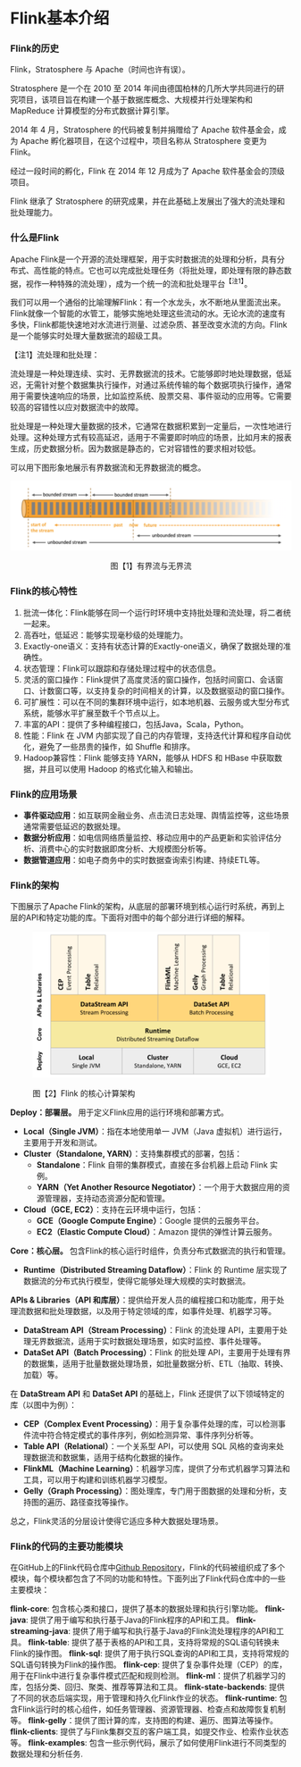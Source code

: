 # Flink基本介绍

### Flink的历史

Flink，Stratosphere 与 Apache（时间也许有误）。

Stratosphere 是一个在 2010 至 2014 年间由德国柏林的几所大学共同进行的研究项目，该项目旨在构建一个基于数据库概念、大规模并行处理架构和 MapReduce 计算模型的分布式数据计算引擎。

2014 年 4 月，Stratosphere 的代码被复制并捐赠给了 Apache 软件基金会，成为 Apache 孵化器项目，在这个过程中，项目名称从 Stratosphere 变更为 Flink。

经过一段时间的孵化，Flink 在 2014 年 12 月成为了 Apache 软件基金会的顶级项目。

Flink 继承了 Stratosphere 的研究成果，并在此基础上发展出了强大的流处理和批处理能力。

### 什么是Flink

Apache Flink是一个开源的流处理框架，用于实时数据流的处理和分析，具有分布式、高性能的特点。它也可以完成批处理任务（将批处理，即处理有限的静态数据，视作一种特殊的流处理），成为一个统一的流和批处理平台<sup>【注1】</sup>。

我们可以用一个通俗的比喻理解Flink：有一个水龙头，水不断地从里面流出来。Flink就像一个智能的水管工，能够实施地处理这些流动的水。无论水流的速度有多快，Flink都能快速地对水流进行测量、过滤杂质、甚至改变水流的方向。Flink是一个能够实时处理大量数据流的超级工具。

【注1】流处理和批处理：

流处理是一种处理连续、实时、无界数据流的技术。它能够即时地处理数据，低延迟，无需针对整个数据集执行操作，对通过系统传输的每个数据项执行操作，通常用于需要快速响应的场景，比如监控系统、股票交易、事件驱动的应用等。它需要较高的容错性以应对数据流中的故障。

批处理是一种处理大量数据的技术，它通常在数据积累到一定量后，一次性地进行处理。这种处理方式有较高延迟，适用于不需要即时响应的场景，比如月末的报表生成，历史数据分析。因为数据是静态的，它对容错性的要求相对较低。

可以用下图形象地展示有界数据流和无界数据流的概念。

<div style="text-align: center">
  <img src=".gitbook/assets/流和批示意图.png" alt="有界流和无界流">
  <figcaption><p>图【1】有界流与无界流</p></figcaption>
</div>

### Flink的核心特性

1. 批流一体化：Flink能够在同一个运行时环境中支持批处理和流处理，将二者统一起来。
2. 高吞吐，低延迟：能够实现毫秒级的处理能力。
3. Exactly-one语义：支持有状态计算的Exactly-one语义，确保了数据处理的准确性。
4. 状态管理：Flink可以跟踪和存储处理过程中的状态信息。
5. 灵活的窗口操作：Flink提供了高度灵活的窗口操作，包括时间窗口、会话窗口、计数窗口等，以支持复杂的时间相关的计算，以及数据驱动的窗口操作。
6. 可扩展性：可以在不同的集群环境中运行，如本地机器、云服务或大型分布式系统，能够水平扩展至数千个节点以上。
7. 丰富的API：提供了多种编程接口，包括Java，Scala，Python。
8. 性能：Flink 在 JVM 内部实现了自己的内存管理，支持迭代计算和程序自动优化，避免了一些昂贵的操作，如 Shuffle 和排序。
9. Hadoop兼容性：Flink 能够支持 YARN，能够从 HDFS 和 HBase 中获取数据，并且可以使用 Hadoop 的格式化输入和输出。

### Flink的应用场景

* **事件驱动应用**：如互联网金融业务、点击流日志处理、舆情监控等，这些场景通常需要低延迟的数据处理。
* **数据分析应用**：如电信网络质量监控、移动应用中的产品更新和实验评估分析、消费中心的实时数据即席分析、大规模图分析等。
* **数据管道应用**：如电子商务中的实时数据查询索引构建、持续ETL等。

### Flink的架构

下图展示了Apache Flink的架构，从底层的部署环境到核心运行时系统，再到上层的API和特定功能的库。下面将对图中的每个部分进行详细的解释。

<figure><img src=".gitbook/assets/flink架构.png" alt=""><figcaption><p>图【2】Flink 的核心计算架构</p></figcaption></figure>

**Deploy：部署层。** 用于定义Flink应用的运行环境和部署方式。

* **Local（Single JVM）**：指在本地使用单一 JVM（Java 虚拟机）进行运行，主要用于开发和测试。
* **Cluster（Standalone, YARN）**：支持集群模式的部署，包括：
  * **Standalone**：Flink 自带的集群模式，直接在多台机器上启动 Flink 实例。
  * **YARN（Yet Another Resource Negotiator）**：一个用于大数据应用的资源管理器，支持动态资源分配和管理。
* **Cloud（GCE, EC2）**：支持在云环境中运行，包括：
  * **GCE（Google Compute Engine）**：Google 提供的云服务平台。
  * **EC2（Elastic Compute Cloud）**：Amazon 提供的弹性计算云服务。

**Core：核心层。** 包含Flink的核心运行时组件，负责分布式数据流的执行和管理。

  * **Runtime（Distributed Streaming Dataflow）**：Flink 的 Runtime 层实现了数据流的分布式执行模型，使得它能够处理大规模的实时数据流。

**APIs & Libraries（API 和库层）**：提供给开发人员的编程接口和功能库，用于处理流数据和批处理数据，以及用于特定领域的库，如事件处理、机器学习等。

* **DataStream API（Stream Processing）**：Flink 的流处理 API，主要用于处理无界数据流，适用于实时数据处理场景，如实时监控、事件处理等。
* **DataSet API（Batch Processing）**：Flink 的批处理 API，主要用于处理有界的数据集，适用于批量数据处理场景，如批量数据分析、ETL（抽取、转换、加载）等。

在 **DataStream API** 和 **DataSet API** 的基础上，Flink 还提供了以下领域特定的库（以图中为例）：

* **CEP（Complex Event Processing）**：用于复杂事件处理的库，可以检测事件流中符合特定模式的事件序列，例如检测异常、事件序列分析等。
* **Table API（Relational）**：一个关系型 API，可以使用 SQL 风格的查询来处理数据流和数据集，适用于结构化数据的操作。
* **FlinkML（Machine Learning）**：机器学习库，提供了分布式机器学习算法和工具，可以用于构建和训练机器学习模型。
* **Gelly（Graph Processing）**：图处理库，专门用于图数据的处理和分析，支持图的遍历、路径查找等操作。

总之，Flink灵活的分层设计使得它适应多种大数据处理场景。

### Flink的代码的主要功能模块

在GitHub上的Flink代码仓库中[Github Repository](https://github.com/apache/flink)，Flink的代码被组织成了多个模块，每个模块都包含了不同的功能和特性。下面列出了Flink代码仓库中的一些主要模块：

**flink-core**: 包含核心类和接口，提供了基本的数据处理和执行引擎功能。
**flink-java**: 提供了用于编写和执行基于Java的Flink程序的API和工具。
**flink-streaming-java**: 提供了用于编写和执行基于Java的Flink流处理程序的API和工具。
**flink-table**: 提供了基于表格的API和工具，支持将常规的SQL语句转换未Flink的操作图。
**flink-sql**: 提供了用于执行SQL查询的API和工具，支持将常规的SQL语句转换为Flink的操作图。
**flink-cep**: 提供了复杂事件处理（CEP）的库，用于在Flink中进行复杂事件模式匹配和规则检测。
**flink-ml**：提供了机器学习的库，包括分类、回归、聚类、推荐等算法和工具。
**flink-state-backends**: 提供了不同的状态后端实现，用于管理和持久化Flink作业的状态。
**flink-runtime**: 包含Flink运行时的核心组件，如任务管理器、资源管理器、检查点和故障恢复机制等。
**flink-gelly**：提供了图计算的库，支持图的构建、遍历、图算法等操作。
**flink-clients**: 提供了与Flink集群交互的客户端工具，如提交作业、检索作业状态等。
**flink-examples**: 包含一些示例代码，展示了如何使用Flink进行不同类型的数据处理和分析任务.
